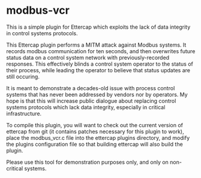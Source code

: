 modbus-vcr
==========

This is a simple plugin for Ettercap which exploits the lack of data integrity
in control systems protocols.

This Ettercap plugin performs a MITM attack against Modbus systems.  It records
modbus communication for ten seconds, and then overwrites future status data
on a control system network with previously-recorded responses.  This
effectively blinds a control system operator to the status of their process,
while leading the operator to believe that status updates are still occuring.

It is meant to demonstrate a decades-old issue with process control systems
that has never been addressed by vendors nor by operators.  My hope is that
this will increase public dialogue about replacing control systems protocols
which lack data integrity, especially in critical infrastructure.

To compile this plugin, you will want to check out the current version of
ettercap from git (it contains patches necessary for this plugin to work),
place the modbus_vcr.c file into the ettercap plugins directory, and modify
the plugins configuration file so that building ettercap will also build
the plugin.

Please use this tool for demonstration purposes only, and only on non-critical
systems.
